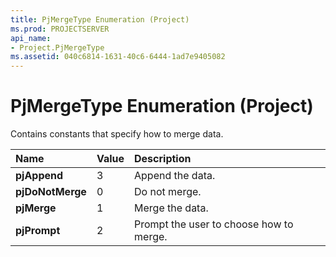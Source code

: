 ```yaml
---
title: PjMergeType Enumeration (Project)
ms.prod: PROJECTSERVER
api_name:
- Project.PjMergeType
ms.assetid: 040c6814-1631-40c6-6444-1ad7e9405082
---
```



# PjMergeType Enumeration (Project)

Contains constants that specify how to merge data.



|**Name**|**Value**|**Description**|
|:-----|:-----|:-----|
|**pjAppend**|3|Append the data.|
|**pjDoNotMerge**|0|Do not merge.|
|**pjMerge**|1|Merge the data.|
|**pjPrompt**|2|Prompt the user to choose how to merge.|

